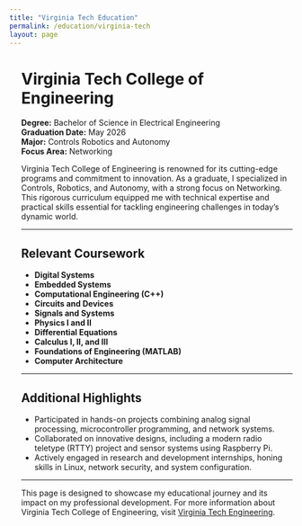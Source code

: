 ```yaml
---
title: "Virginia Tech Education"
permalink: /education/virginia-tech
layout: page
---
```


<div style="margin-left: 1.5em;">
  
# Virginia Tech College of Engineering

**Degree:** Bachelor of Science in Electrical Engineering  
**Graduation Date:** May 2026  
**Major:** Controls Robotics and Autonomy  
**Focus Area:** Networking  

Virginia Tech College of Engineering is renowned for its cutting-edge programs and commitment to innovation. As a graduate, I specialized in Controls, Robotics, and Autonomy, with a strong focus on Networking. This rigorous curriculum equipped me with technical expertise and practical skills essential for tackling engineering challenges in today’s dynamic world.

---

## Relevant Coursework

- **Digital Systems**  
- **Embedded Systems**  
- **Computational Engineering (C++)**  
- **Circuits and Devices**  
- **Signals and Systems**  
- **Physics I and II**  
- **Differential Equations**  
- **Calculus I, II, and III**  
- **Foundations of Engineering (MATLAB)**  
- **Computer Architecture**  

---

## Additional Highlights

- Participated in hands-on projects combining analog signal processing, microcontroller programming, and network systems.  
- Collaborated on innovative designs, including a modern radio teletype (RTTY) project and sensor systems using Raspberry Pi.  
- Actively engaged in research and development internships, honing skills in Linux, network security, and system configuration.

---

This page is designed to showcase my educational journey and its impact on my professional development. For more information about Virginia Tech College of Engineering, visit [Virginia Tech Engineering](https://ece.vt.edu/).
